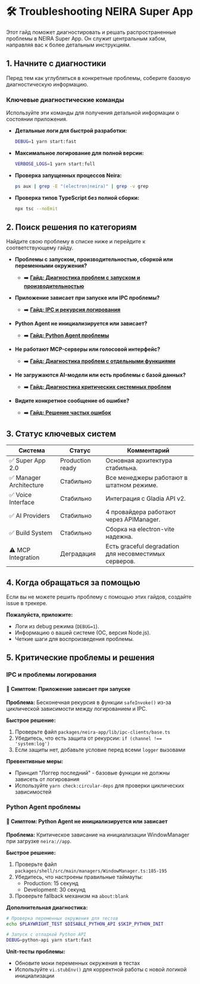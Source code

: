 # 🛠️ Troubleshooting NEIRA Super App

Этот гайд поможет диагностировать и решать распространенные проблемы в NEIRA Super App. Он служит центральным хабом, направляя вас к более детальным инструкциям.

## 1. Начните с диагностики

Перед тем как углубляться в конкретные проблемы, соберите базовую диагностическую информацию.

### Ключевые диагностические команды

Используйте эти команды для получения детальной информации о состоянии приложения.

- **Детальные логи для быстрой разработки:**

  ```bash
  DEBUG=1 yarn start:fast
  ```

- **Максимальное логирование для полной версии:**

  ```bash
  VERBOSE_LOGS=1 yarn start:full
  ```

- **Проверка запущенных процессов Neira:**

  ```bash
  ps aux | grep -E "(electron|neira)" | grep -v grep
  ```

- **Проверка типов TypeScript без полной сборки:**

  ```bash
  npx tsc --noEmit
  ```

## 2. Поиск решения по категориям

Найдите свою проблему в списке ниже и перейдите к соответствующему гайду.

- **Проблемы с запуском, производительностью, сборкой или переменными окружения?**

  - ➡️ **[Гайд: Диагностика проблем с запуском и производительностью](/02-how-to-guides/troubleshooting/02-startup-and-performance)**

- **Приложение зависает при запуске или IPC проблемы?**

  - ➡️ **[Гайд: IPC и рекурсия логирования](#ipc-и-проблемы-логирования)**

- **Python Agent не инициализируется или зависает?**

  - ➡️ **[Гайд: Python Agent проблемы](#python-agent-проблемы)**

- **Не работают MCP-серверы или голосовой интерфейс?**

  - ➡️ **[Гайд: Диагностика проблем с отдельными функциями](/02-how-to-guides/troubleshooting/03-feature-specific-issues)**

- **Не загружаются AI-модели или есть проблемы с базой данных?**

  - ➡️ **[Гайд: Диагностика критических системных проблем](/02-how-to-guides/troubleshooting/04-critical-system-problems)**

- **Видите конкретное сообщение об ошибке?**
  - ➡️ **[Гайд: Решение частых ошибок](/02-how-to-guides/troubleshooting/05-common-errors)**

## 3. Статус ключевых систем

| Система                 | Статус           | Комментарий                                           |
| ----------------------- | ---------------- | ----------------------------------------------------- |
| ✅ Super App 2.0        | Production ready | Основная архитектура стабильна.                       |
| ✅ Manager Architecture | Стабильно        | Все менеджеры работают в штатном режиме.              |
| ✅ Voice Interface      | Стабильно        | Интеграция с Gladia API v2.                           |
| ✅ AI Providers         | Стабильно        | 4 провайдера работают через APIManager.               |
| ✅ Build System         | Стабильно        | Сборка на electron-vite надежна.                      |
| ⚠️ MCP Integration      | Деградация       | Есть graceful degradation для несовместимых серверов. |

## 4. Когда обращаться за помощью

Если вы не можете решить проблему с помощью этих гайдов, создайте issue в трекере.

**Пожалуйста, приложите:**

- Логи из debug режима (`DEBUG=1`).
- Информацию о вашей системе (ОС, версия Node.js).
- Четкие шаги для воспроизведения проблемы.

## 5. Критические проблемы и решения

### IPC и проблемы логирования

#### 🚨 Симптом: Приложение зависает при запуске

**Проблема:** Бесконечная рекурсия в функции `safeInvoke()` из-за циклической зависимости между логированием и IPC.

**Быстрое решение:**

1. Проверьте файл `packages/neira-app/lib/ipc-clients/base.ts`
2. Убедитесь, что есть защита от рекурсии: `if (channel !== 'system:log')`
3. Если защиты нет, добавьте условие перед всеми `logger` вызовами

**Превентивные меры:**

- Принцип "Логгер последний" - базовые функции не должны зависеть от логирования
- Используйте `yarn check:circular-deps` для проверки циклических зависимостей

### Python Agent проблемы

#### 🚨 Симптом: Python Agent не инициализируется или зависает

**Проблема:** Критическое зависание на инициализации WindowManager при загрузке `neira://app`.

**Быстрое решение:**

1. Проверьте файл `packages/shell/src/main/managers/WindowManager.ts:185-195`
2. Убедитесь, что настроены правильные таймауты:
   - Production: 15 секунд
   - Development: 30 секунд
3. Проверьте fallback механизм на `about:blank`

**Дополнительная диагностика:**

```bash
# Проверка переменных окружения для тестов
echo $PLAYWRIGHT_TEST $DISABLE_PYTHON_API $SKIP_PYTHON_INIT

# Запуск с отладкой Python API
DEBUG=python-api yarn start:fast
```

**Unit-тесты проблемы:**

- Обновите моки переменных окружения в тестах
- Используйте `vi.stubEnv()` для корректной работы с новой логикой инициализации
